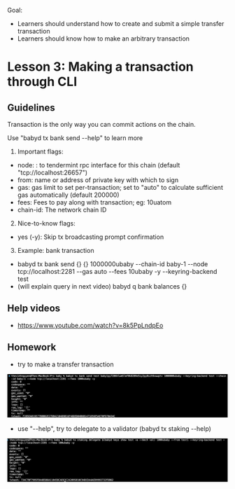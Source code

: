 Goal:
* Learners should understand how to create and submit a simple transfer transaction
* Learners should know how to make an arbitrary transaction

# Lesson 3: Making a transaction through CLI

## Guidelines
Transaction is the only way you can commit actions on the chain.

Use "babyd tx bank send --help" to learn more

1. Important flags:
* node: <host>:<port> to tendermint rpc interface for this chain (default "tcp://localhost:26657")
* from: name or address of private key with which to sign
* gas: gas limit to set per-transaction; set to "auto" to calculate sufficient gas automatically (default 200000)
* fees: Fees to pay along with transaction; eg: 10uatom
* chain-id: The network chain ID

2. Nice-to-know flags:
* yes (-y): Skip tx broadcasting prompt confirmation

3. Example: bank transaction
* babyd tx bank send {} {} 1000000ubaby --chain-id baby-1 --node tcp://localhost:2281 --gas auto --fees 10ubaby -y --keyring-backend test
* (will explain query in next video) babyd q bank balances {}

## Help videos
* https://www.youtube.com/watch?v=8k5PpLndpEo

## Homework
* try to make a transfer transaction

![transfer](./images/transfer.png)

* use "--help", try to delegate to a validator (babyd tx staking --help)

![stake](./images/stake.png)